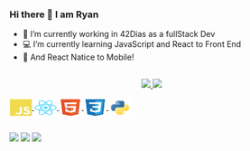 ### Hi there 👋 I am Ryan

- 🔭 I’m currently working in 42Dias as a fullStack Dev
- 💻 I’m currently learning JavaScript and React to Front End
- 📱  And React Natice to Mobile!

##

<div align="center">
  <a href="https://github.com/Ryan-R-C">
  <img height="180em" src="https://github-readme-stats.vercel.app/api?username=Ryan-R-C&show_icons=true&theme=dracula&include_all_commits=true&count_private=true"/>
  <img height="180em" src="https://github-readme-stats.vercel.app/api/top-langs/?username=Ryan-R-C&layout=compact&langs_count=7&theme=dracula"/>
</div>
<div style="display: inline_block"><br>
  <img align="center" alt="Ryan-Js" height="30" width="40" src="https://raw.githubusercontent.com/devicons/devicon/master/icons/javascript/javascript-plain.svg">
  <img align="center" alt="Ryan-React" height="30" width="40" src="https://raw.githubusercontent.com/devicons/devicon/master/icons/react/react-original.svg">
  <img align="center" alt="Ryan-HTML" height="30" width="40" src="https://raw.githubusercontent.com/devicons/devicon/master/icons/html5/html5-original.svg">
  <img align="center" alt="Ryan-CSS" height="30" width="40" src="https://raw.githubusercontent.com/devicons/devicon/master/icons/css3/css3-original.svg">
  <img align="center" alt="Ryan-Python" height="30" width="40" src="https://raw.githubusercontent.com/devicons/devicon/master/icons/python/python-original.svg">
</div>
  
  ##
 
<div> 
  <a href = "mailto:ryan.r.c.339ac@gmail.com"><img src="https://img.shields.io/badge/-Gmail-%23333?style=for-the-badge&logo=gmail&logoColor=white" target="_blank"></a>
  <a href = "https://ryan-r-c.github.io/portfolio/"><img src="https://img.shields.io/website-up-down-green-red/http/monip.org.svg" target="_blank"></a>
  <a href="https://www.linkedin.com/in/ryan-costa-7ba1b7216" target="_blank"><img src="https://img.shields.io/badge/-LinkedIn-%230077B5?style=for-the-badge&logo=linkedin&logoColor=white" target="_blank"></a>  
</div>
